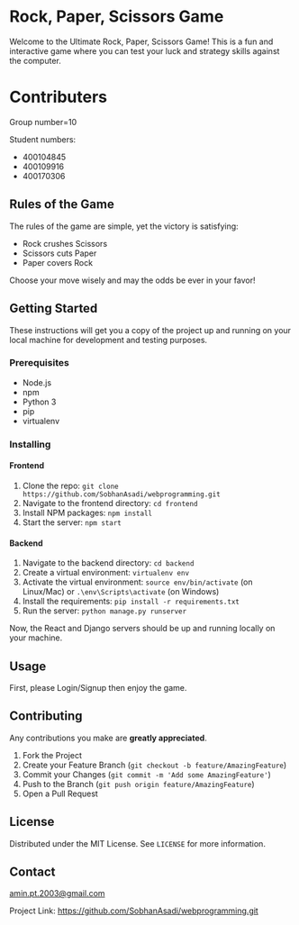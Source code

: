 # Rock, Paper, Scissors Game

Welcome to the Ultimate Rock, Paper, Scissors Game! This is a fun and interactive game where you can test your luck and strategy skills against the computer.

# Contributers
Group number=10

Student numbers:
- 400104845
- 400109916
- 400170306
## Rules of the Game

The rules of the game are simple, yet the victory is satisfying:

- Rock crushes Scissors
- Scissors cuts Paper
- Paper covers Rock

Choose your move wisely and may the odds be ever in your favor!

## Getting Started

These instructions will get you a copy of the project up and running on your local machine for development and testing purposes.

### Prerequisites

- Node.js
- npm
- Python 3
- pip
- virtualenv

### Installing

#### Frontend

1. Clone the repo: `git clone https://github.com/SobhanAsadi/webprogramming.git`
2. Navigate to the frontend directory: `cd frontend`
3. Install NPM packages: `npm install`
4. Start the server: `npm start`

#### Backend

1. Navigate to the backend directory: `cd backend`
2. Create a virtual environment: `virtualenv env`
3. Activate the virtual environment: `source env/bin/activate` (on Linux/Mac) or `.\env\Scripts\activate` (on Windows)
4. Install the requirements: `pip install -r requirements.txt`
5. Run the server: `python manage.py runserver`

Now, the React and Django servers should be up and running locally on your machine.

## Usage

First, please Login/Signup then enjoy the game.

## Contributing

Any contributions you make are **greatly appreciated**.

1. Fork the Project
2. Create your Feature Branch (`git checkout -b feature/AmazingFeature`)
3. Commit your Changes (`git commit -m 'Add some AmazingFeature'`)
4. Push to the Branch (`git push origin feature/AmazingFeature`)
5. Open a Pull Request

## License

Distributed under the MIT License. See `LICENSE` for more information.

## Contact

amin.pt.2003@gmail.com

Project Link: https://github.com/SobhanAsadi/webprogramming.git
